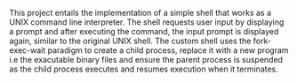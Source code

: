 This project entails the implementation of a simple shell that works as a UNIX command line interpreter.
The shell requests user input by displaying a prompt and after executing the command, the input prompt is displayed again, similar to the original UNIX shell. The custom shell uses the fork-exec-wait paradigm to create a child process, replace it with a new program i.e the exacutable binary files and ensure the parent process is suspended as the child process executes and resumes execution when it terminates.
